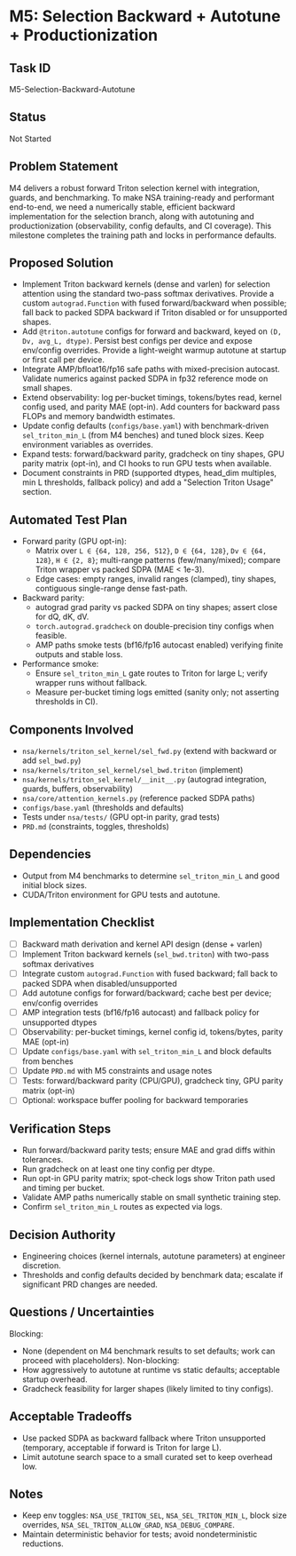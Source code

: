 # M5: Selection Backward + Autotune + Productionization

## Task ID
M5-Selection-Backward-Autotune

## Status
Not Started

## Problem Statement
M4 delivers a robust forward Triton selection kernel with integration, guards, and benchmarking. To make NSA training-ready and performant end-to-end, we need a numerically stable, efficient backward implementation for the selection branch, along with autotuning and productionization (observability, config defaults, and CI coverage). This milestone completes the training path and locks in performance defaults.

## Proposed Solution
- Implement Triton backward kernels (dense and varlen) for selection attention using the standard two-pass softmax derivatives. Provide a custom `autograd.Function` with fused forward/backward when possible; fall back to packed SDPA backward if Triton disabled or for unsupported shapes.
- Add `@triton.autotune` configs for forward and backward, keyed on `(D, Dv, avg_L, dtype)`. Persist best configs per device and expose env/config overrides. Provide a light-weight warmup autotune at startup or first call per device.
- Integrate AMP/bfloat16/fp16 safe paths with mixed-precision autocast. Validate numerics against packed SDPA in fp32 reference mode on small shapes.
- Extend observability: log per-bucket timings, tokens/bytes read, kernel config used, and parity MAE (opt-in). Add counters for backward pass FLOPs and memory bandwidth estimates.
- Update config defaults (`configs/base.yaml`) with benchmark-driven `sel_triton_min_L` (from M4 benches) and tuned block sizes. Keep environment variables as overrides.
- Expand tests: forward/backward parity, gradcheck on tiny shapes, GPU parity matrix (opt-in), and CI hooks to run GPU tests when available.
- Document constraints in PRD (supported dtypes, head_dim multiples, min L thresholds, fallback policy) and add a "Selection Triton Usage" section.

## Automated Test Plan
- Forward parity (GPU opt-in):
  - Matrix over `L ∈ {64, 128, 256, 512}`, `D ∈ {64, 128}`, `Dv ∈ {64, 128}`, `H ∈ {2, 8}`; multi-range patterns (few/many/mixed); compare Triton wrapper vs packed SDPA (MAE < 1e-3).
  - Edge cases: empty ranges, invalid ranges (clamped), tiny shapes, contiguous single-range dense fast-path.
- Backward parity:
  - autograd grad parity vs packed SDPA on tiny shapes; assert close for dQ, dK, dV.
  - `torch.autograd.gradcheck` on double-precision tiny configs when feasible.
  - AMP paths smoke tests (bf16/fp16 autocast enabled) verifying finite outputs and stable loss.
- Performance smoke:
  - Ensure `sel_triton_min_L` gate routes to Triton for large L; verify wrapper runs without fallback.
  - Measure per-bucket timing logs emitted (sanity only; not asserting thresholds in CI).

## Components Involved
- `nsa/kernels/triton_sel_kernel/sel_fwd.py` (extend with backward or add `sel_bwd.py`)
- `nsa/kernels/triton_sel_kernel/sel_bwd.triton` (implement)
- `nsa/kernels/triton_sel_kernel/__init__.py` (autograd integration, guards, buffers, observability)
- `nsa/core/attention_kernels.py` (reference packed SDPA paths)
- `configs/base.yaml` (thresholds and defaults)
- Tests under `nsa/tests/` (GPU opt-in parity, grad tests)
- `PRD.md` (constraints, toggles, thresholds)

## Dependencies
- Output from M4 benchmarks to determine `sel_triton_min_L` and good initial block sizes.
- CUDA/Triton environment for GPU tests and autotune.

## Implementation Checklist
- [ ] Backward math derivation and kernel API design (dense + varlen)
- [ ] Implement Triton backward kernels (`sel_bwd.triton`) with two-pass softmax derivatives
- [ ] Integrate custom `autograd.Function` with fused backward; fall back to packed SDPA when disabled/unsupported
- [ ] Add autotune configs for forward/backward; cache best per device; env/config overrides
- [ ] AMP integration tests (bf16/fp16 autocast) and fallback policy for unsupported dtypes
- [ ] Observability: per-bucket timings, kernel config id, tokens/bytes, parity MAE (opt-in)
- [ ] Update `configs/base.yaml` with `sel_triton_min_L` and block defaults from benches
- [ ] Update `PRD.md` with M5 constraints and usage notes
- [ ] Tests: forward/backward parity (CPU/GPU), gradcheck tiny, GPU parity matrix (opt-in)
- [ ] Optional: workspace buffer pooling for backward temporaries

## Verification Steps
- Run forward/backward parity tests; ensure MAE and grad diffs within tolerances.
- Run gradcheck on at least one tiny config per dtype.
- Run opt-in GPU parity matrix; spot-check logs show Triton path used and timing per bucket.
- Validate AMP paths numerically stable on small synthetic training step.
- Confirm `sel_triton_min_L` routes as expected via logs.

## Decision Authority
- Engineering choices (kernel internals, autotune parameters) at engineer discretion.
- Thresholds and config defaults decided by benchmark data; escalate if significant PRD changes are needed.

## Questions / Uncertainties
Blocking:
- None (dependent on M4 benchmark results to set defaults; work can proceed with placeholders).
Non-blocking:
- How aggressively to autotune at runtime vs static defaults; acceptable startup overhead.
- Gradcheck feasibility for larger shapes (likely limited to tiny configs).

## Acceptable Tradeoffs
- Use packed SDPA as backward fallback where Triton unsupported (temporary, acceptable if forward is Triton for large L).
- Limit autotune search space to a small curated set to keep overhead low.

## Notes
- Keep env toggles: `NSA_USE_TRITON_SEL`, `NSA_SEL_TRITON_MIN_L`, block size overrides, `NSA_SEL_TRITON_ALLOW_GRAD`, `NSA_DEBUG_COMPARE`.
- Maintain deterministic behavior for tests; avoid nondeterministic reductions.


